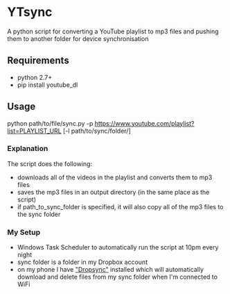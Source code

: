 # YTsync
A python script for converting a YouTube playlist to mp3 files and pushing them to another folder for device synchronisation

## Requirements
* python 2.7+
* pip install youtube_dl

## Usage
python path/to/file/sync.py -p https://www.youtube.com/playlist?list=PLAYLIST_URL [-l path/to/sync/folder/]

### Explanation
The script does the following:
* downloads all of the videos in the playlist and converts them to mp3 files
* saves the mp3 files in an output directory (in the same place as the script)
* if path_to_sync_folder is specified, it will also copy all of the mp3 files to the sync folder

### My Setup
* Windows Task Scheduler to automatically run the script at 10pm every night
* sync folder is a folder in my Dropbox account
* on my phone I have ["Dropsync"](https://play.google.com/store/apps/details?id=com.ttxapps.dropsync) installed which will automatically download and delete files from my sync folder when I'm connected to WiFi
